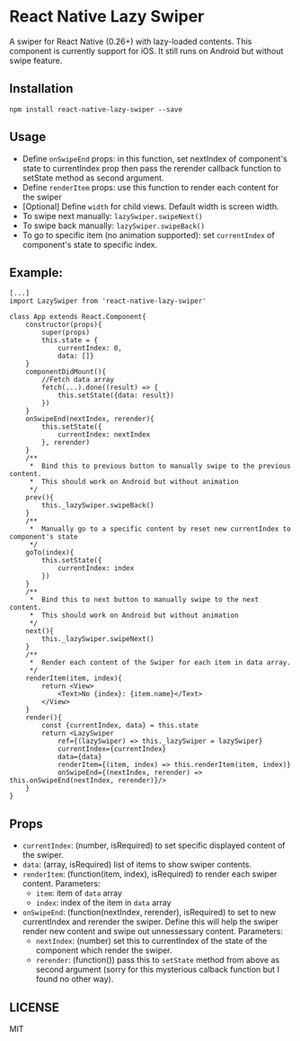 # React Native Lazy Swiper
A swiper for React Native (0.26+) with lazy-loaded contents.
This component is currently support for iOS. It still runs on Android but without swipe feature.

## Installation
`npm install react-native-lazy-swiper --save`

## Usage
* Define `onSwipeEnd` props: in this function, set nextIndex of component's state to currentIndex prop then pass the rerender callback function to setState method as second argument.
* Define `renderItem` props: use this function to render each content for the swiper
* [Optional] Define `width` for child views. Default width is screen width.
* To swipe next manually: `lazySwiper.swipeNext()`
* To swipe back manually: `lazySwiper.swipeBack()`
* To go to specific item (no animation supported): set `currentIndex` of component's state to specific index.

## Example:

````
[...]
import LazySwiper from 'react-native-lazy-swiper'

class App extends React.Component{
    constructor(props){
        super(props)
        this.state = {
            currentIndex: 0,
            data: []}
    }
    componentDidMount(){
        //Fetch data array
        fetch(...).done((result) => {
            this.setState({data: result})
        })
    }
    onSwipeEnd(nextIndex, rerender){
        this.setState({
            currentIndex: nextIndex
        }, rerender)
    }
    /**
     *  Bind this to previous button to manually swipe to the previous content.
     *  This should work on Android but without animation
     */
    prev(){
        this._lazySwiper.swipeBack()
    }
    /**
     *  Manually go to a specific content by reset new currentIndex to component's state
     */
    goTo(index){
        this.setState({
            currentIndex: index
        })
    }
    /**
     *  Bind this to next button to manually swipe to the next content.
     *  This should work on Android but without animation
     */
    next(){
        this._lazySwiper.swipeNext()
    }
    /**
     *  Render each content of the Swiper for each item in data array.
     */
    renderItem(item, index){
        return <View>
            <Text>No {index}: {item.name}</Text>
        </View>
    }
    render(){
        const {currentIndex, data} = this.state
        return <LazySwiper 
            ref={(lazySwiper) => this._lazySwiper = lazySwiper} 
            currentIndex={currentIndex}
            data={data}
            renderItem={(item, index) => this.renderItem(item, index)}
            onSwipeEnd={(nextIndex, rerender) => this.onSwipeEnd(nextIndex, rerender)}/>
    }
}
````

## Props
* `currentIndex`: (number, isRequired) to set specific displayed content of the swiper.
* `data`: (array, isRequired) list of items to show swiper contents.
* `renderItem`: (function(item, index), isRequired) to render each swiper content. Parameters:
  * `item`: item of `data` array
  * `index`: index of the item in `data` array
* `onSwipeEnd`: (function(nextIndex, rerender), isRequired) to set to new currentIndex and rerender the swiper. Define this will help the swiper render new content and swipe out unnessessary content. Parameters:
  * `nextIndex`: (number) set this to currentIndex of the state of the component which render the swiper.
  * `rerender`: (function()) pass this to `setState` method from above as second argument (sorry for this mysterious calback function but I found no other way).

## LICENSE
MIT
